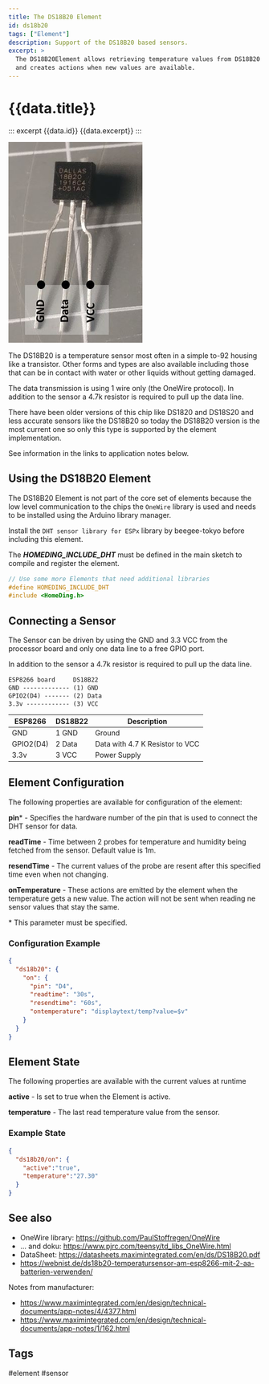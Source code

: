 ```yaml
---
title: The DS18B20 Element
id: ds18b20
tags: ["Element"]
description: Support of the DS18B20 based sensors.
excerpt: >
  The DS18B20Element allows retrieving temperature values from DS18B20 aka. Dallas Temperature sensors
  and creates actions when new values are available.
---
```


# {{data.title}}

::: excerpt {{data.id}}
{{data.excerpt}}
:::

![DS18B20 pins](/elements/ds18b20pins.jpg)

The DS18B20 is a temperature sensor most often in a simple to-92 housing like a transistor.
Other forms and types are also available including those that can be in contact with water or other liquids without getting damaged.

The data transmission is using 1 wire only (the OneWire protocol).
In addition to the sensor a 4.7k resistor is required to pull up the data line.

There have been older versions of this chip like DS1820 and DS18S20 and less accurate sensors like the DS18B20 so today the DS18B20 version is the most current one so only this type is supported by the element implementation.

See information in the links to application notes below.


<!-- ## Web UI for the DS18B20 Element

There is a dedicated card for this element available that shows the actual temperature.
![DS18B20 Sensor UI](/elements/DS18B20ui.png) -->


## Using the DS18B20 Element

The DS18B20 Element is not part of the core set of elements because the low level communication to the chips the `OneWire` library is used and needs to be installed using the Arduino library manager.

Install the `DHT sensor library for ESPx` library by beegee-tokyo before including this element.

The ***HOMEDING_INCLUDE_DHT*** must be defined in the main sketch to compile and register the element.

```cpp
// Use some more Elements that need additional libraries
#define HOMEDING_INCLUDE_DHT
#include <HomeDing.h>
```


## Connecting a Sensor

The Sensor can be driven by using the GND and 3.3 VCC from the processor board and only one data line to a free GPIO port.

In addition to the sensor a 4.7k resistor is required to pull up the data line.

    ESP8266 board     DS18B22
    GND ------------- (1) GND
    GPIO2(D4) ------- (2) Data
    3.3v ------------ (3) VCC
    

| ESP8266   | DS18B22 | Description                      |
| --------- | :------ | -------------------------------- |
| GND       | 1 GND   | Ground                           |
| GPIO2(D4) | 2 Data  | Data  with 4.7 K Resistor to VCC |
| 3.3v      | 3 VCC   | Power Supply                     |


## Element Configuration

<object data="/element.svg?ds18b20" type="image/svg+xml"></object>

The following properties are available for configuration of the element:

**pin**\* - Specifies the hardware number of the pin that is used to connect the DHT sensor for data.

**readTime** - Time between 2 probes for temperature and humidity being fetched from the sensor. Default value is 1m.

**resendTime** - The current values of the probe are resent after this specified time even when not changing.

**onTemperature** - These actions are emitted by the element when the temperature gets a new value. The action will not be sent when reading ne sensor values that stay the same.

\* This parameter must be specified.


### Configuration Example


```json
{
  "ds18b20": {
    "on": {
      "pin": "D4",
      "readtime": "30s",
      "resendtime": "60s",
      "ontemperature": "displaytext/temp?value=$v"
    }
  }
}
```

## Element State

The following properties are available with the current values at runtime

**active** - Is set to true when the Element is active.

**temperature** - The last read temperature value from the sensor.


### Example State

```json
{
  "ds18b20/on": {
    "active":"true",
    "temperature":"27.30"
  }
}
```


## See also

* OneWire library: https://github.com/PaulStoffregen/OneWire
* ... and doku: https://www.pjrc.com/teensy/td_libs_OneWire.html
* DataSheet: https://datasheets.maximintegrated.com/en/ds/DS18B20.pdf
* <https://webnist.de/ds18b20-temperatursensor-am-esp8266-mit-2-aa-batterien-verwenden/>


Notes from manufacturer:
* https://www.maximintegrated.com/en/design/technical-documents/app-notes/4/4377.html
* https://www.maximintegrated.com/en/design/technical-documents/app-notes/1/162.html


## Tags
#element #sensor
